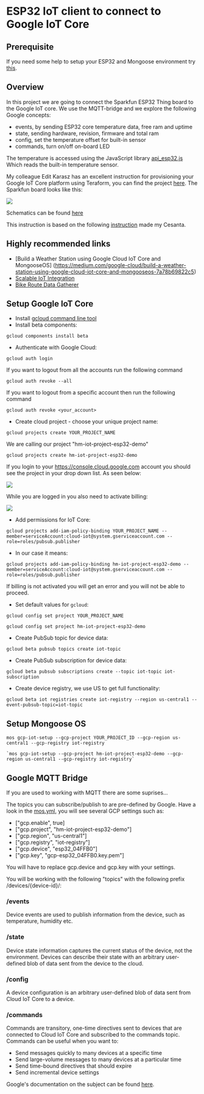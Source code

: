 # ESP32 IoT client to connect to Google IoT Core

## Prerequisite
If you need some help to setup your ESP32 and Mongoose environment try [this](https://github.com/HiMinds/himinds-iot-project-embedded-esp32-mongoose-os-vscode-setup).

## Overview

In this project we are going to connect the Sparkfun ESP32 Thing board to the Google IoT core. We use the MQTT-bridge and we explore the following Google concepts:

* events, by sending ESP32 core temperature data, free ram and uptime
* state, sending hardware, revision, firmware and total ram
* config, set the temperature offset for built-in sensor 
* commands, turn on/off on-board LED

The temperature is accessed using the JavaScript library [api_esp32.js](https://github.com/mongoose-os-libs/mjs/blob/master/esp32/fs/api_esp32.js)
Which reads the built-in temperature sensor.


My colleague Edit Karasz has an excellent instruction for provisioning your Google IoT Core platform using Teraform, you can find the project [here](https://github.com/HiMinds/himinds-iot-project-cloud-terraform-gcp-template
). 
The Sparkfun board looks like this:

![](./pic/thing.jpg)

Schematics can be found [here](./docs/esp32-thing-schematic.pdf)

This instruction is based on the following [instruction](https://github.com/cesanta/mongoose-os-docs/blob/master/quickstart/cloud/google.md) made my Cesanta.

## Highly recommended links
* [Build a Weather Station using Google Cloud IoT Core and MongooseOS] (https://medium.com/google-cloud/build-a-weather-station-using-google-cloud-iot-core-and-mongooseos-7a78b69822c5)
* [Scalable IoT Integration
](https://coertvonk.com/sw/embedded/sonoff-mqtt-google-actions-23997)
* [Bike Route Data Gatherer
](https://www.hackster.io/PaulTR/bike-route-data-gatherer-12a831)


## Setup Google IoT Core

- Install [gcloud command line tool](https://cloud.google.com/sdk/gcloud/)
- Install beta components:

```
gcloud components install beta
```
- Authenticate with Google Cloud:

```
gcloud auth login
```

If you want to logout from all the accounts run the following command

```
gcloud auth revoke --all
```

If you want to logout from a specific account then run the following command

```
gcloud auth revoke <your_account>
```

- Create cloud project - choose your unique project name:

```
gcloud projects create YOUR_PROJECT_NAME
```

We are calling our project "hm-iot-project-esp32-demo"

```
gcloud projects create hm-iot-project-esp32-demo
```

If you login to your https://console.cloud.google.com account you should see the project in your drop down list. As seen below:


![](./pic/gcp-project.png)

While you are logged in you also need to activate billing:

![](./pic/billing.png)


- Add permissions for IoT Core:

```
gcloud projects add-iam-policy-binding YOUR_PROJECT_NAME --member=serviceAccount:cloud-iot@system.gserviceaccount.com --role=roles/pubsub.publisher
```

- In our case it means:

```
gcloud projects add-iam-policy-binding hm-iot-project-esp32-demo --member=serviceAccount:cloud-iot@system.gserviceaccount.com --role=roles/pubsub.publisher
```

If billing is not activated you will get an error and you will not be able to proceed.


- Set default values for `gcloud`:

```
gcloud config set project YOUR_PROJECT_NAME
```

```
gcloud config set project hm-iot-project-esp32-demo
```


- Create PubSub topic for device data:

```
gcloud beta pubsub topics create iot-topic
```

- Create PubSub subscription for device data:

```
gcloud beta pubsub subscriptions create --topic iot-topic iot-subscription
```

- Create device registry, we use US to get full functionality:

```
gcloud beta iot registries create iot-registry --region us-central1 --event-pubsub-topic=iot-topic
```
## Setup Mongoose OS

```
mos gcp-iot-setup --gcp-project YOUR_PROJECT_ID --gcp-region us-central1 --gcp-registry iot-registry
```

```
`mos gcp-iot-setup --gcp-project hm-iot-project-esp32-demo --gcp-region us-central1 --gcp-registry iot-registry`
```

## Google MQTT Bridge
If you are used to working with MQTT there are some suprises...

The topics you can subscribe/publish to are pre-defined by Google.
Have a look in the [mos.yml](./mos.yml), you will see several GCP settings such as:

* ["gcp.enable", true]
* ["gcp.project", "hm-iot-project-esp32-demo"]
* ["gcp.region", "us-central1"]
* ["gcp.registry", "iot-registry"]
* ["gcp.device", "esp32_04FFB0"]
* ["gcp.key", "gcp-esp32_04FFB0.key.pem"]

You will have to replace gcp.device and gcp.key with your settings.

You will be working with the following "topics" with the following prefix /devices/{device-id}/:

### /events
Device events are used to publish information from the device, such as temperature, humidity etc.

### /state
Device state information captures the current status of the device, not the environment. Devices can describe their state with an arbitrary user-defined blob of data sent from the device to the cloud.

### /config
A device configuration is an arbitrary user-defined blob of data sent from Cloud IoT Core to a device.

### /commands
Commands are transitory, one-time directives sent to devices that are connected to Cloud IoT Core and subscribed to the commands topic. Commands can be useful when you want to:

* Send messages quickly to many devices at a specific time
* Send large-volume messages to many devices at a particular time
* Send time-bound directives that should expire
* Send incremental device settings


Google's documentation on the subject can be found [here](https://cloud.google.com/iot/docs/concepts/devices).